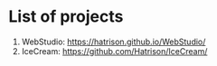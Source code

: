 # List of projects

1. WebStudio: https://hatrison.github.io/WebStudio/
2. IceCream: https://github.com/Hatrison/IceCream/ 
